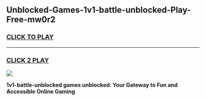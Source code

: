 
## Unblocked-Games-1v1-battle-unblocked-Play-Free-mw0r2
<h3>
<a href="https://premium76.site?title=1v1-battle-unblocked&ref=18A1">CLICK TO PLAY</a></h3>
<hr>

<h3>
<a href="https://premium76.site?title=1v1-battle-unblocked&ref=18A1">CLICK 2 PLAY</a>
  
</h3>

<a href="https://premium76.site?title=1v1-battle-unblocked&ref=18A1"><img src="https://clearcache.store/games.png"></a>


**1v1-battle-unblocked games unblocked: Your Gateway to Fun and Accessible Online Gaming**
